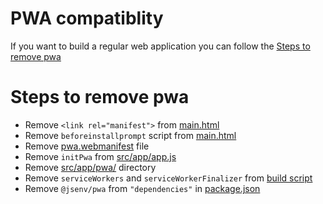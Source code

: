 # PWA compatiblity

If you want to build a regular web application you can follow the [Steps to remove pwa](#Steps-to-remove-pwa)

# Steps to remove pwa

- Remove `<link rel="manifest">` from [main.html](../../main.html#L8)
- Remove `beforeinstallprompt` script from [main.html](../../main.html#L280)
- Remove [pwa.webmanifest](../../pwa.webmanifest) file
- Remove `initPwa` from [src/app/app.js](../../src/app/app.js)
- Remove [src/app/pwa/](../../src/app/pwa) directory
- Remove `serviceWorkers` and `serviceWorkerFinalizer` from [build script](../../script/build/build.mjs#L25)
- Remove `@jsenv/pwa` from `"dependencies"` in [package.json](../../package.json#L42)
